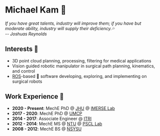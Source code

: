 # Michael Kam :wave:

*If you have great talents, industry will improve them; if you have but moderate ability, industry will supply their deficiency.:sweat_drops:  
-- Joshuas Reynolds*  

## Interests :revolving_hearts:
- 3D point cloud planning, processing, filtering for medical applications
- Vision guided robotic manipulator in surgical path planning, kinematics, and control
- [ROS](https://www.ros.org/)-based :turtle: software developing, exploring, and implementing on surgical robots

## Work Experience :office:
- **2020 - Present**: MechE PhD @ [JHU](https://www.jhu.edu/) @ [IMERSE Lab](https://imerse.lcsr.jhu.edu/)
- **2017 - 2020**: MechE PhD @ [UMCP](https://www.umd.edu/)
- **2014 - 2017**: Associate Engineer @ [ITRI](https://www.itri.org.tw/english/index.aspx)
- **2012 - 2014**: MechE MS @ [NTU](https://www.ntu.edu.tw/english/index.html) @ [PSCL Lab](http://pscl.me.ntu.edu.tw/pscl/index.html)
- **2008 - 2012**: MechE BS @ [NSYSU](https://www.nsysu.edu.tw/?Lang=en)
